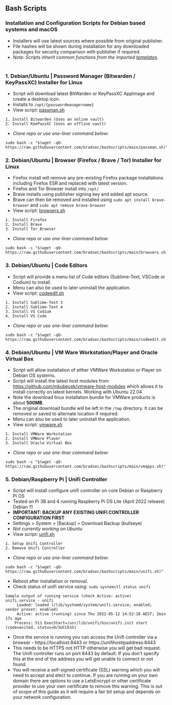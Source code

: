 ## Bash Scripts
### Installation and Configuration Scripts for Debian based systems and macOS
* Installers will use latest sources where possible from original publisher.
* File hashes will be shown during installation for any downloaded packages for security comparison with publisher if required.
* *Note: Scripts inherit common functions from the imported <a href="https://github.com/bradsec/bashscripts/tree/main/templates" target="_blank">templates</a>.*
<br/><br/>

### 1. Debian/Ubuntu | Password Manager (Bitwarden / KeyPassXC) Installer for Linux
* Script will download latest BitWarden or KeyPassXC AppImage and create a desktop icon.  
* Installs to `/opt/{passwordmanagername}`
* View script: <a href="https://github.com/bradsec/bashscripts/tree/main/passman.sh" target="_blank">passman.sh</a>
```terminal
1. Install Bitwarden (Uses an online vault)
2. Install KeePassXC (Uses an offline vault)
```
* *Clone repo or use one-liner command below:*
```terminal
sudo bash -c "$(wget -qO- https://raw.githubusercontent.com/bradsec/bashscripts/main/passman.sh)"
```

### 2. Debian/Ubuntu | Browser (Firefox / Brave / Tor) Installer for Linux
* Firefox install will remove any pre-existing Firefox package installations including Firefox ESR and replaced with latest version.  
* Firefox and Tor Browser install into `/opt/`
* Brave installs using publisher signing key and added apt source.
* Brave can then be removed and installed using `sudo apt install brave-browser` and `sudo apt remove brave-browser`  
* View script: <a href="https://github.com/bradsec/bashscripts/tree/main/browsers.sh" target="_blank">browsers.sh</a>
```terminal
1. Install Firefox
2. Install Brave
3. Install Tor Browser
```
* *Clone repo or use one-liner command below:*
```terminal
sudo bash -c "$(wget -qO- https://raw.githubusercontent.com/bradsec/bashscripts/main/browsers.sh)"
```

### 3. Debian/Ubuntu | Code Editors
* Script will provide a menu list of Code editors (Sublime-Text, VSCode or Codium) to install.
* Menu can also be used to later uninstall the application.  
* View script: <a href="https://github.com/bradsec/bashscripts/tree/main/codeedit.sh" target="_blank">codeedit.sh</a>
```terminal
1. Install Sublime-Text 3
2. Install Sublime-Text 4
3. Install VS Codium
4. Install VS Code
```
* *Clone repo or use one-liner command below:*
```terminal
sudo bash -c "$(wget -qO- https://raw.githubusercontent.com/bradsec/bashscripts/main/codeedit.sh)"
```

### 4. Debian/Ubuntu | VM Ware Workstation/Player and Oracle Virtual Box
* Script will allow installation of either VMWare Workstation or Player on Debian OS systems.
* Script will install the latest host modules from https://github.com/mkubecek/vmware-host-modules which allows it to install correctly on latest kernels. Working with Ubuntu 22.04.
* Note the download linux installation bundle for VMWare products is about **500MB**.  
* The original download bundle will be left in the `/tmp` directory. It can be removed or saved to alternate location if required.
* Menu can also be used to later uninstall the application. 
* View script: <a href="https://github.com/bradsec/bashscripts/tree/main/vmapps.sh" target="_blank">vmware.sh</a>
```terminal
1. Install VMWare Workstation
2. Install VMWare Player
3. Install Oracle Virtual Box
```
* *Clone repo or use one-liner command below:*
```terminal
sudo bash -c "$(wget -qO- https://raw.githubusercontent.com/bradsec/bashscripts/main/vmapps.sh)"
```

### 5. Debian/Raspberry Pi | Unifi Controller
* Script will install configure unifi controller on core Debian or Raspberry Pi OS
* Tested on Pi 3B and 4 running Raspberry Pi OS Lite (April 2022 release) Debian 11 
* **IMPORTANT: BACKUP ANY EXISTING UNIFI CONTROLLER CONFIGURATION FIRST**
* Settings > System > [Backup] > Download Backup
(bullseye)
* *Not currently working on Ubuntu*
* View script: <a href="https://github.com/bradsec/bashscripts/tree/main/unifi.sh" target="_blank">unifi.sh</a>
```terminal
1. Setup Unifi Controller
2. Remove Unifi Controller
```
* *Clone repo or use one-liner command below:*
```terminal
sudo bash -c "$(wget -qO- https://raw.githubusercontent.com/bradsec/bashscripts/main/unifi.sh)"
```

* Reboot after installation or removal.  
* Check status of unifi service using: `sudo systemctl status unifi`  
```terminal
Sample output of running service (check Active: active)
unifi.service - unifi
     Loaded: loaded (/lib/systemd/system/unifi.service; enabled; vendor preset: enabled)
     Active: active (running) since Thu 2022-05-12 14:52:18 AEST; 2min 17s ago
    Process: 511 ExecStart=/usr/lib/unifi/bin/unifi.init start (code=exited, status=0/SUCCESS)
```
* Once the service is running you can access the Unifi controller via a browser - https://localhost:8443 or https://unifihostipaddress:8443
* This needs to be HTTPS not HTTP otherwise you will get bad request. The Unifi controller runs on port 8443 by default. If you don't specify this at the end of the address you will get unable to connect or not found. 
* You will receive a self-signed certificate (SSL) warning which you will need to accept and elect to continue. If you are running on your own domain there are options to use a LetsEncrypt or other certificate provider to use your own certificate to remove this warning. This is out of scope of this guide as it will require a fair bit setup and depends on your network configuration.  